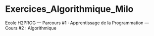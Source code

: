 # Exercices_Algorithmique_Milo
Ecole H2PROG — Parcours #1 : Apprentissage de la Programmation — Cours #2 : Algorithmique
